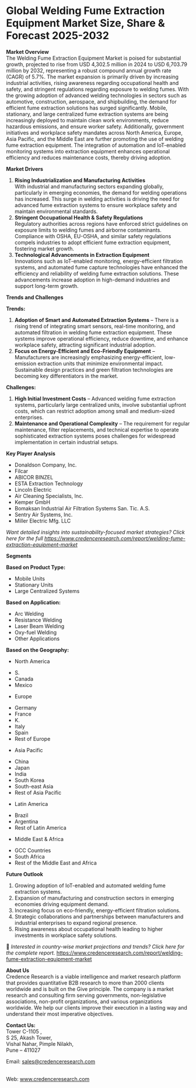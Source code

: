 # Global Welding Fume Extraction Equipment Market Size, Share & Forecast 2025-2032


<p><strong>Market Overview</strong><br /> The Welding Fume Extraction Equipment Market is poised for substantial growth, projected to rise from USD 4,302.5 million in 2024 to USD 6,703.79 million by 2032, representing a robust compound annual growth rate (CAGR) of 5.7%. The market expansion is primarily driven by increasing industrial activities, rising awareness regarding occupational health and safety, and stringent regulations regarding exposure to welding fumes. With the growing adoption of advanced welding technologies in sectors such as automotive, construction, aerospace, and shipbuilding, the demand for efficient fume extraction solutions has surged significantly. Mobile, stationary, and large centralized fume extraction systems are being increasingly deployed to maintain clean work environments, reduce hazardous emissions, and ensure worker safety. Additionally, government initiatives and workplace safety mandates across North America, Europe, Asia Pacific, and the Middle East are further promoting the use of welding fume extraction equipment. The integration of automation and IoT-enabled monitoring systems into extraction equipment enhances operational efficiency and reduces maintenance costs, thereby driving adoption.</p>
<p><strong>Market Drivers</strong></p>
<ol>
<li><strong> Rising Industrialization and Manufacturing Activities</strong><br /> With industrial and manufacturing sectors expanding globally, particularly in emerging economies, the demand for welding operations has increased. This surge in welding activities is driving the need for advanced fume extraction systems to ensure workplace safety and maintain environmental standards.</li>
<li><strong> Stringent Occupational Health &amp; Safety Regulations</strong><br /> Regulatory authorities across regions have enforced strict guidelines on exposure limits to welding fumes and airborne contaminants. Compliance with OSHA, EU-OSHA, and similar safety regulations compels industries to adopt efficient fume extraction equipment, fostering market growth.</li>
<li><strong> Technological Advancements in Extraction Equipment</strong><br /> Innovations such as IoT-enabled monitoring, energy-efficient filtration systems, and automated fume capture technologies have enhanced the efficiency and reliability of welding fume extraction solutions. These advancements increase adoption in high-demand industries and support long-term growth.</li>
</ol>
<p><strong>Trends and Challenges</strong></p>
<p><strong>Trends:</strong></p>
<ol>
<li><strong>Adoption of Smart and Automated Extraction Systems</strong> &ndash; There is a rising trend of integrating smart sensors, real-time monitoring, and automated filtration in welding fume extraction equipment. These systems improve operational efficiency, reduce downtime, and enhance workplace safety, attracting significant industrial adoption.</li>
<li><strong>Focus on Energy-Efficient and Eco-Friendly Equipment</strong> &ndash; Manufacturers are increasingly emphasizing energy-efficient, low-emission extraction units that minimize environmental impact. Sustainable design practices and green filtration technologies are becoming key differentiators in the market.</li>
</ol>
<p><strong>Challenges:</strong></p>
<ol>
<li><strong>High Initial Investment Costs</strong> &ndash; Advanced welding fume extraction systems, particularly large centralized units, involve substantial upfront costs, which can restrict adoption among small and medium-sized enterprises.</li>
<li><strong>Maintenance and Operational Complexity</strong> &ndash; The requirement for regular maintenance, filter replacements, and technical expertise to operate sophisticated extraction systems poses challenges for widespread implementation in certain industrial setups.</li>
</ol>
<p><strong>Key Player Analysis</strong></p>
<ul>
<li>Donaldson Company, Inc.</li>
<li>Filcar</li>
<li>ABICOR BINZEL</li>
<li>ESTA Extraction Technology</li>
<li>Lincoln Electric</li>
<li>Air Cleaning Specialists, Inc.</li>
<li>Kemper GmbH</li>
<li>Bomaksan Industrial Air Filtration Systems San. Tic. A.S.</li>
<li>Sentry Air Systems, Inc.</li>
<li>Miller Electric Mfg. LLC</li>
</ul>
<p><em>Want detailed insights into sustainability-focused market strategies? Click here for the full <a href="https://www.credenceresearch.com/report/welding-fume-extraction-equipment-market">https://www.credenceresearch.com/report/welding-fume-extraction-equipment-market</a></em></p>
<p><strong>Segments</strong></p>
<p><strong>Based on Product Type:</strong></p>
<ul>
<li>Mobile Units</li>
<li>Stationary Units</li>
<li>Large Centralized Systems</li>
</ul>
<p><strong>Based on Application:</strong></p>
<ul>
<li>Arc Welding</li>
<li>Resistance Welding</li>
<li>Laser Beam Welding</li>
<li>Oxy-fuel Welding</li>
<li>Other Applications</li>
</ul>
<p><strong>Based on the Geography:</strong></p>
<ul>
<li>North America</li>
</ul>
<ul>
<li>S.</li>
<li>Canada</li>
<li>Mexico</li>
</ul>
<ul>
<li>Europe</li>
</ul>
<ul>
<li>Germany</li>
<li>France</li>
<li>K.</li>
<li>Italy</li>
<li>Spain</li>
<li>Rest of Europe</li>
</ul>
<ul>
<li>Asia Pacific</li>
</ul>
<ul>
<li>China</li>
<li>Japan</li>
<li>India</li>
<li>South Korea</li>
<li>South-east Asia</li>
<li>Rest of Asia Pacific</li>
</ul>
<ul>
<li>Latin America</li>
</ul>
<ul>
<li>Brazil</li>
<li>Argentina</li>
<li>Rest of Latin America</li>
</ul>
<ul>
<li>Middle East &amp; Africa</li>
</ul>
<ul>
<li>GCC Countries</li>
<li>South Africa</li>
<li>Rest of the Middle East and Africa</li>
</ul>
<p><strong>Future Outlook</strong></p>
<ol>
<li>Growing adoption of IoT-enabled and automated welding fume extraction systems.</li>
<li>Expansion of manufacturing and construction sectors in emerging economies driving equipment demand.</li>
<li>Increasing focus on eco-friendly, energy-efficient filtration solutions.</li>
<li>Strategic collaborations and partnerships between manufacturers and industrial enterprises to expand regional presence.</li>
<li>Rising awareness about occupational health leading to higher investments in workplace safety solutions.</li>
</ol>
<p>📌 <em>Interested in country-wise market projections and trends? Click here for the complete report.</em> <a href="https://www.credenceresearch.com/report/welding-fume-extraction-equipment-market">https://www.credenceresearch.com/report/welding-fume-extraction-equipment-market</a></p>
<p><strong>About Us</strong><br /> Credence Research is a viable intelligence and market research platform that provides quantitative B2B research to more than 2000 clients worldwide and is built on the Give principle. The company is a market research and consulting firm serving governments, non-legislative associations, non-profit organizations, and various organizations worldwide. We help our clients improve their execution in a lasting way and understand their most imperative objectives.</p>
<p><strong>Contact Us:</strong><br /> Tower C-1105 ,<br /> S 25, Akash Tower,<br /> Vishal Nahar, Pimple Nilakh,<br /> Pune &ndash; 411027</p>
<p>Email: <a href="mailto:sales@credenceresearch.com">sales@credenceresearch.com</a></p>
<p><br /> Web: <a href="http://www.credenceresearch.com">www.credenceresearch.com</a></p>
